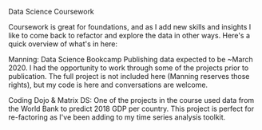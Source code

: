 Data Science Coursework

Coursework is great for foundations, and as I add new skills and insights I like to come back to refactor and explore the data in 
other ways. Here's a quick overview of what's in here:


Manning: Data Science Bookcamp
	Publishing data expected to be ~March 2020. I had the opportunity to work through some of the projects prior to publication. The 
	full project is not included here (Manning reserves those rights), but my code is here and conversations are welcome. 
	
	
Coding Dojo & Matrix DS:
	One of the projects in the course used data from the World Bank to predict 2018 GDP per country. This project is perfect for re-factoring
	as I've been adding to my time series analysis toolkit.
